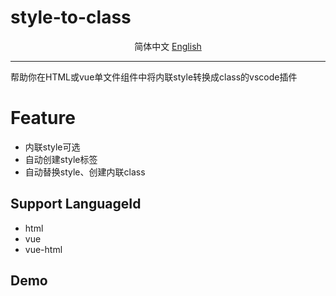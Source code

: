 # style-to-class

<p align='center'>
<span>简体中文</span>
<span><a href="./README-en.md">English</a></span>
</p>

----

帮助你在HTML或vue单文件组件中将内联style转换成class的vscode插件

# Feature
- 内联style可选
- 自动创建style标签
- 自动替换style、创建内联class

## Support LanguageId

- html
- vue
- vue-html

## Demo